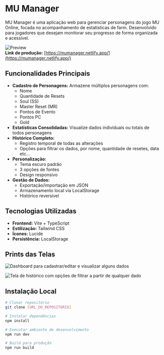 # MU Manager

MU Manager é uma aplicação web para gerenciar personagens do jogo MU Online, focada no acompanhamento de estatísticas de farm. Desenvolvido para jogadores que desejam monitorar seu progresso de forma organizada e acessível.

![Preview](https://mumanager.netlify.app/preview.jpg)  
**Link de produção:** [https://mumanager.netlify.app/](https://mumanager.netlify.app/)

## Funcionalidades Principais

- **Cadastro de Personagens:** Armazene múltiplos personagens com:
  - Nome
  - Quantidade de Resets
  - Soul (SS)
  - Master Reset (MR)
  - Pontos de Evento
  - Pontos PC
  - Gold
- **Estatísticas Consolidadas:** Visualize dados individuais ou totais de todos personagens
- **Histórico Completo:**
  - Registro temporal de todas as alterações
  - Opções para filtrar os dados, por nome, quantidade de resetes, data etc...
- **Personalização:**
  - Tema escuro padrão
  - 3 opções de fontes
  - Design responsivo
- **Gestão de Dados:**
  - Exportação/importação em JSON
  - Armazenamento local via LocalStorage
  - Histórico reversível

## Tecnologias Utilizadas

- **Frontend:** Vite + TypeScript
- **Estilização:** Tailwind CSS
- **Ícones:** Lucide
- **Persistência:** LocalStorage

## Prints das Telas

![Dashboard para cadastrar/editar e visualizar alguns dados](https://i.imgur.com/HzsJx9w.png)

![Tela de histórico com opções de filtrar a partir de qualquer dado](https://i.imgur.com/L7hK8tw.png)

## Instalação Local

```bash
# Clonar repositório
git clone [URL_DO_REPOSITORIO]

# Instalar dependências
npm install

# Executar ambiente de desenvolvimento
npm run dev

# Build para produção
npm run build
```
